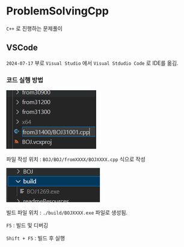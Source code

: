 # ProblemSolvingCpp

`C++` 로 진행하는 문제풀이


## VSCode

`2024-07-17` 부로 `Visual Studio` 에서 `Visual Stdudio Code` 로 IDE를 옮김.

### 코드 실행 방법

![alt text](readmeResources/image1.png)

파일 작성 위치 : `BOJ/BOJ/fromXXXX/BOJXXXX.cpp` 식으로 작성

![](readmeResources/image.png)

빌드 파일 위치 : `./build/BOJXXXX.exe` 파일로 생성됨.

`F5` : 빌드 및 디버깅

`Shift + F5` : 빌드 후 실행